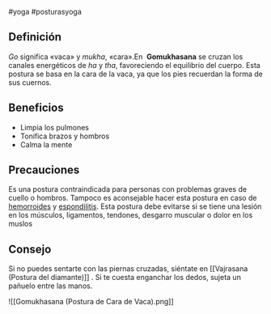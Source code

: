 #yoga #posturasyoga

## Definición

_Go_ significa «vaca» y _mukha_, «cara».En  **Gomukhasana** se cruzan los canales energéticos de _ha_ y _tha_, favoreciendo el equilibrio del cuerpo. Esta postura se basa en la cara de la vaca, ya que los pies recuerdan la forma de sus cuernos.

## Beneficios

-   Limpia los pulmones
-   Tonifica brazos y hombros
-   Calma la mente

## Precauciones

Es una postura contraindicada para personas con problemas graves de cuello o hombros. Tampoco es aconsejable hacer esta postura en caso de [hemorroides](https://es.wikipedia.org/wiki/Hemorroides) y [espondilitis](https://es.wikipedia.org/wiki/Espondilitis). Esta postura debe evitarse si se tiene una lesión en los músculos, ligamentos, tendones, desgarro muscular o dolor en los muslos

## **Consejo**

Si no puedes sentarte con las piernas cruzadas, siéntate en [[Vajrasana (Postura del diamante)]] . Si te cuesta enganchar los dedos, sujeta un pañuelo entre las manos.

![[Gomukhasana (Postura de Cara de Vaca).png]]